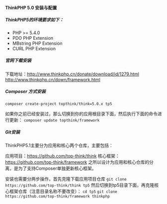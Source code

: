 
#### ThinkPHP 5.0 安装与配置

##### ThinkPHP5的环境要求如下：
* PHP >= 5.4.0
* PDO PHP Extension
* MBstring PHP Extension
* CURL PHP Extension

##### 官网下载安装

下载地址：http://www.thinkphp.cn/donate/download/id/1279.html
http://www.thinkphp.cn/down/framework.html

##### Composer 方式安装
`composer create-project topthink/think=5.0.x tp5`

如果你之前已经安装过，那么切换到你的应用根目录下面，然后执行下面的命令进行更新：
`composer update topthink/framework`



##### Git安装
ThinkPHP5.1主要分为应用和核心两个仓库，主要包括：

应用项目：https://github.com/top-think/think
核心框架：https://github.com/top-think/framework
之所以设计为应用和核心仓库的分离，是为了支持Composer单独更新核心框架。

安装也需要分两步操作，首先克隆下载应用项目仓库
`git clone https://github.com/top-think/think tp5`
然后切换到tp5目录下面，再克隆核心框架仓库（注意目录名称不要改变）：
`cd tp5`
`git clone https://github.com/top-think/framework thinkphp`
